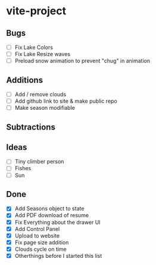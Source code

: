 # vite-project

## Bugs
- [ ] Fix Lake Colors
- [ ] Fix Lake Resize waves
- [ ] Preload snow animation to prevent "chug" in animation

## Additions
- [ ] Add / remove clouds
- [ ] Add github link to site & make public repo
- [ ] Make season modifiable

## Subtractions

## Ideas
- [ ] Tiny climber person
- [ ] Fishes
- [ ] Sun

## Done
- [x] Add Seasons object to state
- [x] Add PDF download of resume
- [x] Fix Everything about the drawer UI
- [x] Add Control Panel
- [x] Upload to website
- [x] Fix page size addition
- [x] Clouds cycle on time
- [x] Otherthings before I started this list
